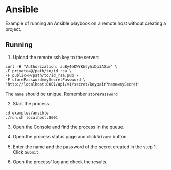 # Ansible

Example of running an Ansible playbook on a remote host without creating a project.

## Running

1. Upload the remote ssh key to the server:
```
curl -H "Authorization: auBy4eDWrKWsyhiDp3AQiw" \
-F private=@/path/to/id_rsa \
-F public=@/path/to/id_rsa.pub \
-F storePassword=mySecretPassword \
'http://localhost:8001/api/v1/secret/keypair?name=mySecret'
```

The `name` should be unique. Remember `storePassword`

2. Start the process:

```
cd examples/ansible
./run.sh localhost:8001
```

3. Open the Console and find the process in the queue.

4. Open the process status page and click `Wizard` button.

5. Enter the name and the password of the secret created in the step 1. Click `Submit`.

6. Open the process' log and check the results.
